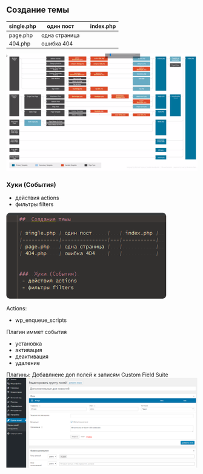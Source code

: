 ##  Cоздание темы

| single.php | один пост     |   | index.php |  
|------------|---------------|---|-----------|  
| page.php   | одна страница |   |           |  
| 404.php    | ошибка 404    |   |           |

![](.conspect_images\4474416b.png)

###  Хуки (События) 
 - действия actions
 - фильтры filters


![](.conspect_images\74c3a487.png)


Actions:
- wp_enqueue_scripts


Плагин иммет события
- установка
- активация
- деактивация
- удаление


Плагины:
    Добавлнеие доп полей к записям
        Custom Field Suite
        ![](.conspect_images\cadc46cc.png)
